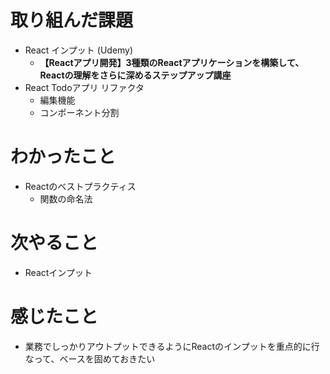 # 取り組んだ課題

- React インプット (Udemy)
    - **【Reactアプリ開発】3種類のReactアプリケーションを構築して、Reactの理解をさらに深めるステップアップ講座**
- React Todoアプリ リファクタ
    - 編集機能
    - コンポーネント分割

# わかったこと

- Reactのベストプラクティス
    - 関数の命名法

# 次やること

- Reactインプット

# 感じたこと

- 業務でしっかりアウトプットできるようにReactのインプットを重点的に行なって、ベースを固めておきたい